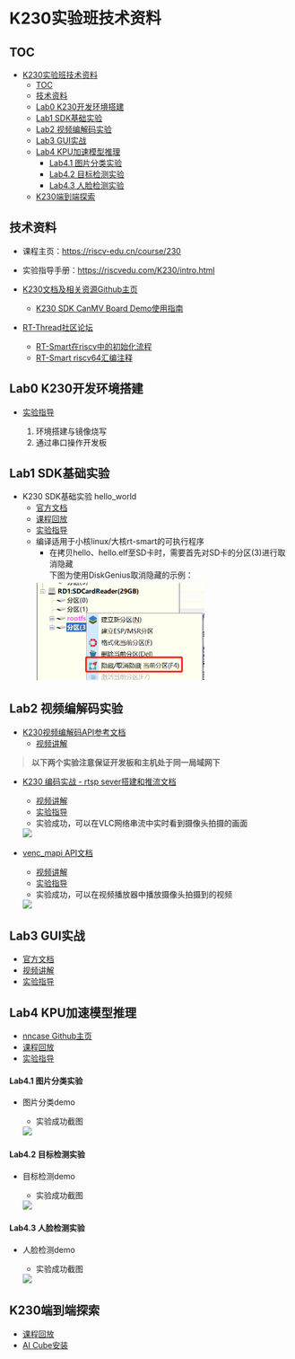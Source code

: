 # K230实验班技术资料

## TOC

<!--toc:start-->
- [K230实验班技术资料](#k230实验班技术资料)
  - [TOC](#toc)
  - [技术资料](#技术资料)
  - [Lab0 K230开发环境搭建](#lab0-k230开发环境搭建)
  - [Lab1 SDK基础实验](#lab1-sdk基础实验)
  - [Lab2 视频编解码实验](#lab2-视频编解码实验)
  - [Lab3 GUI实战](#lab3-gui实战)
  - [Lab4 KPU加速模型推理](#lab4-kpu加速模型推理)
      - [Lab4.1 图片分类实验](#lab41-图片分类实验)
      - [Lab4.2 目标检测实验](#lab42-目标检测实验)
      - [Lab4.3 人脸检测实验](#lab43-人脸检测实验)
  - [K230端到端探索](#k230端到端探索)
<!--toc:end-->

## 技术资料

- 课程主页：https://riscv-edu.cn/course/230
- 实验指导手册：https://riscvedu.com/K230/intro.html

- [K230文档及相关资源Github主页](https://github.com/kendryte/k230_docs)
    - [K230 SDK CanMV Board Demo使用指南](https://github.com/kendryte/k230_docs/blob/main/zh/01_software/board/examples/K230_SDK_CanMV_Board_Demo%E4%BD%BF%E7%94%A8%E6%8C%87%E5%8D%97.md)

- [RT-Thread社区论坛](https://club.rt-thread.org/index.html)
    - [RT-Smart在riscv中的初始化流程](https://club.rt-thread.org/ask/article/c994a22a0cf2bb76.html)
    - [RT-Smart riscv64汇编注释](https://club.rt-thread.org/ask/article/cb935a6d9794d770.html)

## Lab0 K230开发环境搭建

- [实验指导](https://riscvedu.com/K230/lab0_env_setup.html)
    
    1. 环境搭建与镜像烧写
    2. 通过串口操作开发板

## Lab1 SDK基础实验

- K230 SDK基础实验 hello_world
    - [官方文档](https://github.com/kendryte/k230_docs/blob/main/zh/02_applications/tutorials/K230_%E5%AE%9E%E6%88%98%E5%9F%BA%E7%A1%80%E7%AF%87_hello_world.md)
    - [课程回放](https://riscv-edu.cn/course/230/replay/6366)
    - [实验指导](https://riscvedu.com/K230/lab1_hello_world.html)
    - 编译适用于小核linux/大核rt-smart的可执行程序
        - 在拷贝hello、hello.elf至SD卡时，需要首先对SD卡的分区(3)进行取消隐藏\
        下图为使用DiskGenius取消隐藏的示例：
        <img src="./src/pic/show_hidden.png" width="300">

## Lab2 视频编解码实验

- [K230视频编解码API参考文档](https://github.com/kendryte/k230_docs/blob/main/zh/01_software/board/mpp/K230_%E8%A7%86%E9%A2%91%E7%BC%96%E8%A7%A3%E7%A0%81_API%E5%8F%82%E8%80%83.md)
    - [视频讲解](https://riscv-edu.cn/course/230/replay/6374)

> **以下两个实验注意保证开发板和主机处于同一局域网下**
- [K230 编码实战 - rtsp sever搭建和推流文档](./src/lab2_1_rtsp.md)
    - [视频讲解](https://riscv-edu.cn/course/230/replay/6375)
    - [实验指导](https://riscvedu.com/K230/lab2_1_rtsp.html)
    - 实验成功，可以在VLC网络串流中实时看到摄像头拍摄的画面
    <img src="https://github.com/riscvedu/K230/assets/53103747/301931e8-075d-4d4f-8cef-7bf8726a7dd4" width="300">

- [venc_mapi API文档](docs/venc_mapi.md)
    - [视频讲解](https://riscv-edu.cn/course/230/replay/6376)
    - [实验指导](https://riscvedu.com/K230/lab2_2_venc.html)
    - 实验成功，可以在视频播放器中播放摄像头拍摄到的视频
    <img src="https://github.com/riscvedu/K230/assets/53103747/ad66e74a-93b3-46c7-b32e-67cbcbf3a3e9" width="300">


## Lab3 GUI实战

- [官方文档](https://github.com/kendryte/k230_docs/blob/main/zh/02_applications/tutorials/K230_GUI%E5%AE%9E%E6%88%98_LVGL%E7%A7%BB%E6%A4%8D%E6%95%99%E7%A8%8B.md)
- [视频讲解](https://riscv-edu.cn/course/230/replay/6381)
- [实验指导](https://riscvedu.com/K230/lab3_lvgl.html)

## Lab4 KPU加速模型推理

- [nncase Github主页](https://github.com/kendryte/nncase)
- [课程回放](https://riscv-edu.cn/course/230/replay/6399)
- [实验指导](https://riscvedu.com/K230/lab4_kpu.html)

#### Lab4.1 图片分类实验

- 图片分类demo

    - 实验成功截图

    <img src="https://github.com/riscvedu/K230/assets/53103747/de7dc79d-5d97-4514-ac3f-822d3b4724d9" width="300">

#### Lab4.2 目标检测实验

- 目标检测demo

    - 实验成功截图

    <img src="https://github.com/riscvedu/K230/assets/53103747/190fbdfc-a4c2-4758-bc34-ca21bf3d4b26" width="300">

#### Lab4.3 人脸检测实验

- 人脸检测demo

    - 实验成功截图

    <img src="https://github.com/riscvedu/K230/assets/53103747/98133780-a3a8-4410-ac5e-2a91b40fce8f" width="100">

## K230端到端探索

- [课程回放](https://riscv-edu.cn/course/230/replay/6406)
- [AI Cube安装](./src/lab5_end2end.md)
